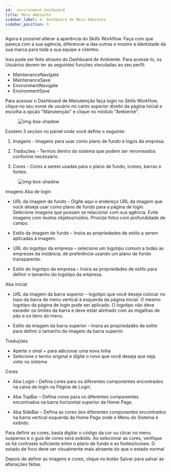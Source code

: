 ```yaml
---
id:  environment-dashboard
title: Meio Ambiente
sidebar_label: 9. Dashboard de Meio Ambiente
sidebar_position: 9
---
```


Agora é possível alterar a aparência do Skills Workflow. Faça com que pareça com a sua agência, diferencie-a das outras e mostre a identidade da sua marca para toda a sua equipe e clientes.

Isso pode ser feito através do Dashboard de Ambiente. Para acessá-lo, os Usuários devem ter as seguintes funções vinculadas ao seu perfil:

- MaintenanceNavigate
- MaintenanceSave
- EnvironmentNavigate
- EnvironmentSave


Para acessar o Dashboard de Manutenção  faça login no Skills Workflow, clique no seu nome de usuário no canto superior direito da página inicial e escolha a opção "Manutenção" e clique no módulo "Ambiente".
<figure>

![img-box-shadow](/img/university/dashboards/environment-dashboard/university-environment-1.png)
<figcaption></figcaption>
</figure> 

 

Existem 3 seções no painel onde você define o seguinte:

1. Imagens - Imagens para usar como plano de fundo e logos da empresa.

2. Traduções - Termos dentro do sistema que podem ser renomeados conforme necessário.

3. Cores - Cores a serem usadas para o plano de fundo, ícones, barras e fontes.

<figure>

![img-box-shadow](/img/university/dashboards/environment-dashboard/university-environment-2.png)
<figcaption></figcaption>
</figure> 

Imagens
Aba de login

- URL da imagem de fundo – Digite aqui o endereço URL da imagem que você deseja usar como plano de fundo para a página de login. Selecione imagens que possam se relacionar com sua agência. Evite imagens com muitos objetos/ruídos. Priorize fotos com profundidade de campo.

- Estilo da imagem de fundo – Insira as propriedades de estilo a serem aplicadas à imagem.

- URL do logotipo da empresa – selecione um logotipo comum a todas as empresas da instância, de preferência usando um plano de fundo transparente.

- Estilo do logotipo da empresa – Insira as propriedades de estilo para definir o tamanho do logotipo da empresa.

Aba inicial

- URL da imagem da barra superior – logotipo que você deseja colocar no topo da barra de menu vertical à esquerda da página inicial. O mesmo logotipo da página de login pode ser aplicado. O logotipo não deve exceder os limites da barra e deve estar alinhado com as migalhas de pão e os itens do menu.

- Estilo da imagem da barra superior – Insira as propriedades de estilo para definir o tamanho da imagem da barra superior
 

Traduções

- Aperte o sinal + para adicionar uma nova linha
- Selecione o termo original e digite o novo que você deseja que seja visto no sistema
 

Cores

- Aba Login – Defina cores para os diferentes componentes encontrados na caixa de login na Página de Login.

- Aba TopBar – Defina cores para os diferentes componentes encontrados na barra horizontal superior da Home Page.

- Aba SideBar – Defina as cores dos diferentes componentes encontrados na barra vertical esquerda da Home Page onde o Menu do Sistema é exibido.

Para definir as cores, basta digitar o código da cor ou clicar no menu suspenso e o guia de cores será exibido. Ao selecionar as cores, verifique se há contraste suficiente entre o plano de fundo e as fontes/ícones.
O estado de foco deve ser visualmente mais atraente do que o estado normal

Depois de definir as imagens e cores, clique no botão Salvar para salvar as alterações feitas.
